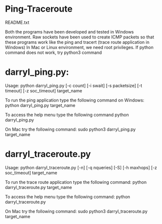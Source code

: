 # Ping-Traceroute
README.txt

Both the programs have been developed and tested in Windows environment.
Raw sockets have been used to create ICMP packets so that these programs work like the ping and tracert (trace route application in Windows)
In Mac or Linux environment, we need root privileges.
If python command does not work, try python3 command


darryl_ping.py:
=================================================================

Usage: python darryl_ping.py [-c count] [-i swait] [-s packetsize] [-t timeout] [-z soc_timeout] target_name

To run the ping application type the following command on Windows:
    python darryl_ping.py target_name

To access the help menu type the following command
    python darryl_ping.py

On Mac try the following command:
	sudo python3 darryl_ping.py target_name


darryl_traceroute.py
=================================================================

Usage: python darryl_traceroute.py [-n] [-q nqueries] [-S] [-h maxhops] [-z soc_timeout] target_name

To run the trace route application type the following command:
    python darryl_traceroute.py target_name

To access the help menu type the following command:
    python darryl_traceroute.py

On Mac try the following command:
	sudo python3 darryl_traceroute.py target_name
